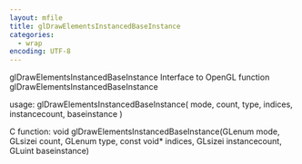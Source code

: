 ```yaml
---
layout: mfile
title: glDrawElementsInstancedBaseInstance
categories:
  - wrap
encoding: UTF-8
---
```


glDrawElementsInstancedBaseInstance  Interface to OpenGL function glDrawElementsInstancedBaseInstance

usage:  glDrawElementsInstancedBaseInstance( mode, count, type, indices, instancecount, baseinstance )

C function:  void glDrawElementsInstancedBaseInstance(GLenum mode, GLsizei count, GLenum type, const void\* indices, GLsizei instancecount, GLuint baseinstance)